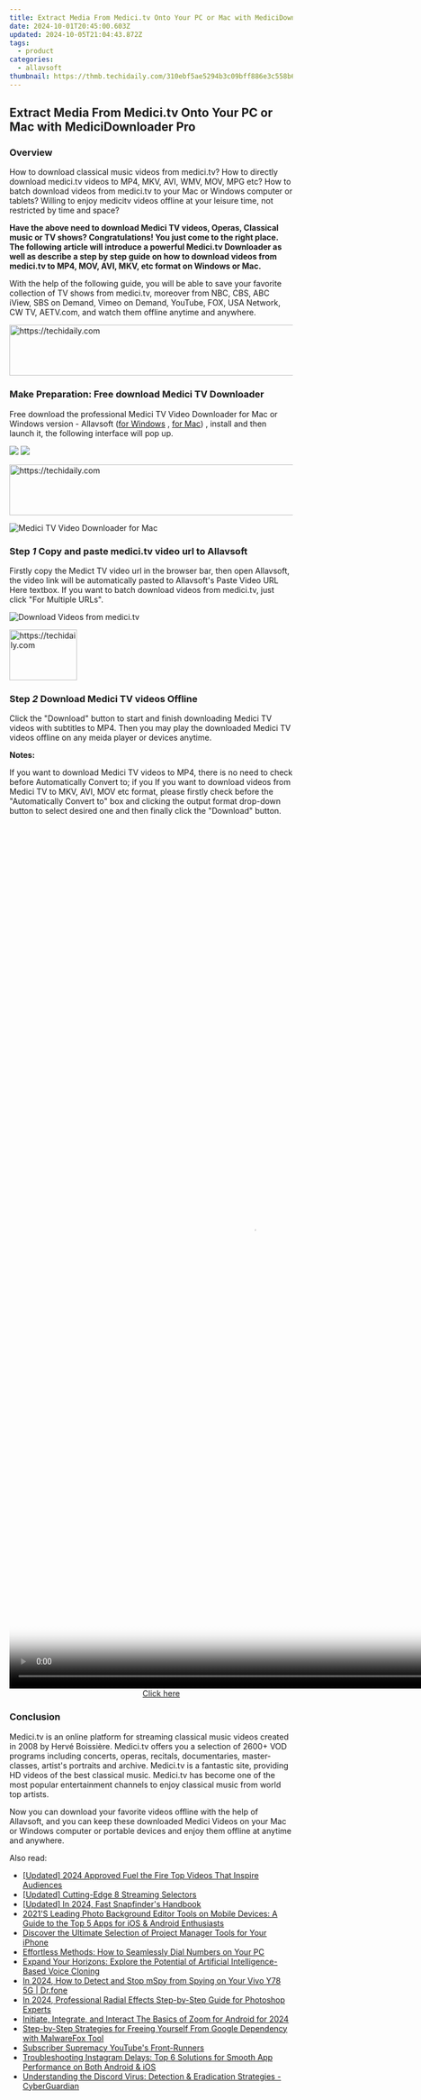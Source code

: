 ```yaml
---
title: Extract Media From Medici.tv Onto Your PC or Mac with MediciDownloader Pro
date: 2024-10-01T20:45:00.603Z
updated: 2024-10-05T21:04:43.872Z
tags:
  - product
categories:
  - allavsoft
thumbnail: https://thmb.techidaily.com/310ebf5ae5294b3c09bff886e3c558b63079bc0b815690abddeb6c6ade1d7933.JPG
---
```


## Extract Media From Medici.tv Onto Your PC or Mac with MediciDownloader Pro

### Overview

How to download classical music videos from medici.tv? How to directly download medici.tv videos to MP4, MKV, AVI, WMV, MOV, MPG etc? How to batch download videos from medici.tv to your Mac or Windows computer or tablets? Willing to enjoy medicitv videos offline at your leisure time, not restricted by time and space?

**Have the above need to download Medici TV videos, Operas, Classical music or TV shows? Congratulations! You just come to the right place. The following article will introduce a powerful Medici.tv Downloader as well as describe a step by step guide on how to download videos from medici.tv to MP4, MOV, AVI, MKV, etc format on Windows or Mac.**

With the help of the following guide, you will be able to save your favorite collection of TV shows from medici.tv, moreover from NBC, CBS, ABC iView, SBS on Demand, Vimeo on Demand, YouTube, FOX, USA Network, CW TV, AETV.com, and watch them offline anytime and anywhere.

<!-- affiliate ads begin -->
<a href="https://unicoeye.pxf.io/c/5597632/2134238/18498" target="_top" id="2134238">
  <img src="//a.impactradius-go.com/display-ad/18498-2134238" border="0" alt="https://techidaily.com" width="728" height="90"/>
</a>
<img height="0" width="0" src="https://unicoeye.pxf.io/i/5597632/2134238/18498" style="position:absolute;visibility:hidden;" border="0" />
<!-- affiliate ads end -->

### Make Preparation: Free download Medici TV Downloader

Free download the professional Medici TV Video Downloader for Mac or Windows version - Allavsoft ([for Windows](https://tools.techidaily.com/allavsoft/products/) , [for Mac](https://tools.techidaily.com/allavsoft/products/)) , install and then launch it, the following interface will pop up.

[![](https://www.allavsoft.com/how-to/../images/how-to/free-download-win.jpg)](https://tools.techidaily.com/allavsoft/products/) [![](https://www.allavsoft.com/how-to/../images/how-to/free-download-mac.jpg)](https://tools.techidaily.com/allavsoft/products/)

<!-- affiliate ads begin -->
<a href="https://ephamedtechinc.pxf.io/c/5597632/2123509/26400" target="_top" id="2123509">
  <img src="//a.impactradius-go.com/display-ad/26400-2123509" border="0" alt="https://techidaily.com" width="728" height="90"/>
</a>
<img height="0" width="0" src="https://ephamedtechinc.pxf.io/i/5597632/2123509/26400" style="position:absolute;visibility:hidden;" border="0" />
<!-- affiliate ads end -->

![Medici TV Video Downloader for Mac](https://www.allavsoft.com/how-to/../images/allavsoft-mac/screen-shot-600.jpg)

### Step _1_ Copy and paste medici.tv video url to Allavsoft

Firstly copy the Medict TV video url in the browser bar, then open Allavsoft, the video link will be automatically pasted to Allavsoft's Paste Video URL Here textbox. If you want to batch download videos from medici.tv, just click "For Multiple URLs".

![Download Videos from medici.tv](https://www.allavsoft.com/how-to/../images/how-to/download-youtube-videos-as-mp4-on-mac-windows/download-youtube-to-mp4-on-mac.jpg)

<!-- affiliate ads begin -->
<a href="https://bluettifr.pxf.io/c/5597632/2145079/17095" target="_top" id="2145079">
  <img src="//a.impactradius-go.com/display-ad/17095-2145079" border="0" alt="https://techidaily.com" width="120" height="90"/>
</a>
<img height="0" width="0" src="https://bluettifr.pxf.io/i/5597632/2145079/17095" style="position:absolute;visibility:hidden;" border="0" />
<!-- affiliate ads end -->

### Step _2_ Download Medici TV videos Offline

Click the "Download" button to start and finish downloading Medici TV videos with subtitles to MP4\. Then you may play the downloaded Medici TV videos offline on any meida player or devices anytime. 

**Notes:**

If you want to download Medici TV videos to MP4, there is no need to check before Automatically Convert to; if you If you want to download videos from Medici TV to MKV, AVI, MOV etc format, please firstly check before the "Automatically Convert to" box and clicking the output format drop-down button to select desired one and then finally click the "Download" button.

<!-- affiliate ads begin -->
<span id="1834903">
					<video width="864" height="1536" style="cursor:pointer"
           poster="//a.impactradius-go.com/display-clicktoplayimage/1834903.png"
           onclick="if(!this.playClicked){this.play();this.setAttribute('controls',true);this.playClicked=true;}">
	   <source src="//a.impactradius-go.com/display-ad/16836-1834903">
	   <img src="//a.impactradius-go.com/display-clicktoplayimage/1834903.png" style="border: none; height: 100%; width: 100%; object-fit: contain">
	</video>
	<div style="width:540px;text-align:center"><a href="javascript:window.open(decodeURIComponent('https%3A%2F%2F25home.pxf.io%2Fc%2F5597632%2F1834903%2F16836'), '_blank');void(0);">Click here</a></div>
</span>
<img height="0" width="0" src="https://imp.pxf.io/i/5597632/1834903/16836" style="position:absolute;visibility:hidden;" border="0" />
<!-- affiliate ads end -->

### Conclusion

Medici.tv is an online platform for streaming classical music videos created in 2008 by Hervé Boissière. Medici.tv offers you a selection of 2600+ VOD programs including concerts, operas, recitals, documentaries, master-classes, artist's portraits and archive. Medici.tv is a fantastic site, providing HD videos of the best classical music. Medici.tv has become one of the most popular entertainment channels to enjoy classical music from world top artists.

Now you can download your favorite videos offline with the help of Allavsoft, and you can keep these downloaded Medici Videos on your Mac or Windows computer or portable devices and enjoy them offline at anytime and anywhere.

<ins class="adsbygoogle"
     style="display:block"
     data-ad-format="autorelaxed"
     data-ad-client="ca-pub-7571918770474297"
     data-ad-slot="1223367746"></ins>

<ins class="adsbygoogle"
     style="display:block"
     data-ad-client="ca-pub-7571918770474297"
     data-ad-slot="8358498916"
     data-ad-format="auto"
     data-full-width-responsive="true"></ins>

<span class="atpl-alsoreadstyle">Also read:</span>
<div><ul>
<li><a href="https://youtube-webster.techidaily.com/ed-2024-approved-fuel-the-fire-top-videos-that-inspire-audiences/"><u>[Updated] 2024 Approved Fuel the Fire Top Videos That Inspire Audiences</u></a></li>
<li><a href="https://facebook-video-recording.techidaily.com/updated-cutting-edge-8-streaming-selectors/"><u>[Updated] Cutting-Edge 8 Streaming Selectors</u></a></li>
<li><a href="https://snapchat-videos.techidaily.com/updated-in-2024-fast-snapfinders-handbook/"><u>[Updated] In 2024, Fast Snapfinder's Handbook</u></a></li>
<li><a href="https://discover-exceptional.techidaily.com/2021s-leading-photo-background-editor-tools-on-mobile-devices-a-guide-to-the-top-5-apps-for-ios-and-android-enthusiasts/"><u>2021'S Leading Photo Background Editor Tools on Mobile Devices: A Guide to the Top 5 Apps for iOS & Android Enthusiasts</u></a></li>
<li><a href="https://discover-exceptional.techidaily.com/discover-the-ultimate-selection-of-project-manager-tools-for-your-iphone/"><u>Discover the Ultimate Selection of Project Manager Tools for Your iPhone</u></a></li>
<li><a href="https://discover-exceptional.techidaily.com/effortless-methods-how-to-seamlessly-dial-numbers-on-your-pc/"><u>Effortless Methods: How to Seamlessly Dial Numbers on Your PC</u></a></li>
<li><a href="https://discover-exceptional.techidaily.com/expand-your-horizons-explore-the-potential-of-artificial-intelligence-based-voice-cloning/"><u>Expand Your Horizons: Explore the Potential of Artificial Intelligence-Based Voice Cloning</u></a></li>
<li><a href="https://location-social.techidaily.com/in-2024-how-to-detect-and-stop-mspy-from-spying-on-your-vivo-y78-5g-drfone-by-drfone-virtual-android/"><u>In 2024, How to Detect and Stop mSpy from Spying on Your Vivo Y78 5G | Dr.fone</u></a></li>
<li><a href="https://fox-links.techidaily.com/in-2024-professional-radial-effects-step-by-step-guide-for-photoshop-experts/"><u>In 2024, Professional Radial Effects Step-by-Step Guide for Photoshop Experts</u></a></li>
<li><a href="https://some-knowledge.techidaily.com/initiate-integrate-and-interact-the-basics-of-zoom-for-android-for-2024/"><u>Initiate, Integrate, and Interact The Basics of Zoom for Android for 2024</u></a></li>
<li><a href="https://discover-exceptional.techidaily.com/step-by-step-strategies-for-freeing-yourself-from-google-dependency-with-malwarefox-tool/"><u>Step-by-Step Strategies for Freeing Yourself From Google Dependency with MalwareFox Tool</u></a></li>
<li><a href="https://youtube-videos.techidaily.com/subscriber-supremacy-youtubes-front-runners/"><u>Subscriber Supremacy YouTube's Front-Runners</u></a></li>
<li><a href="https://fox-that.techidaily.com/troubleshooting-instagram-delays-top-6-solutions-for-smooth-app-performance-on-both-android-and-ios/"><u>Troubleshooting Instagram Delays: Top 6 Solutions for Smooth App Performance on Both Android & iOS</u></a></li>
<li><a href="https://discover-exceptional.techidaily.com/understanding-the-discord-virus-detection-and-eradication-strategies-cyberguardian/"><u>Understanding the Discord Virus: Detection & Eradication Strategies - CyberGuardian</u></a></li>
</ul></div>

